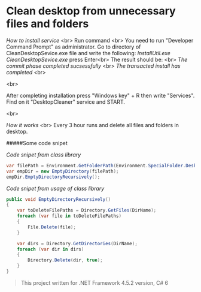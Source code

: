 # Clean desktop from unnecessary files and folders

*How to install service* <br\>
Run command <br\>
You need to run "Developer Command Prompt" as administrator. Go to directory of CleanDesktopSevice.exe file and write the following:
*InstallUtil.exe CleanDesktopSevice.exe*  press Enter<br\>
The result should be: <br\>
*The commit phase completed sucsessfully* <br\>
*The transacted install has completed* <br\>

<br\>

After completing installation press "Windows key" + R then write "Services". Find on it "DesktopCleaner" service and START.

<br\>

*How it works* 
<br\>
Every 3 hour runs and delete all files and folders in desktop.

#####Some code snipet

*Code snipet from class library*
```C#
var filePath = Environment.GetFolderPath(Environment.SpecialFolder.Desktop);
var empDir = new EmptyDirectory(filePath);
empDir.EmptyDirectoryRecursively();
```

*Code snipet from usage of class library*
```C#
public void EmptyDirectoryRecursively()
{
    var toDeleteFilePaths = Directory.GetFiles(DirName);
    foreach (var file in toDeleteFilePaths)
    {
        File.Delete(file);
    }

    var dirs = Directory.GetDirectories(DirName);
    foreach (var dir in dirs)
    {
        Directory.Delete(dir, true);
    }
}
```

> This project written for .NET Framework 4.5.2 version, C# 6